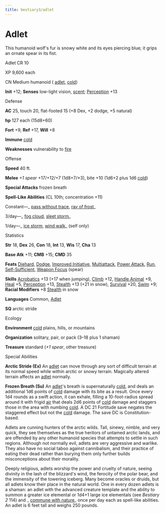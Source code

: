 ```yaml
---
title: bestiary3/adlet
---
```

# Adlet

This humanoid wolf's fur is snowy white and its eyes piercing blue; it grips an ornate spear in its fist.

Adlet CR 10

XP 9,600 each

CN Medium humanoid ( [adlet](monsters/creatureTypes.md#_adlet-subtype), [cold](monsters/creatureTypes.md#_cold-subtype))

**Init** +12; **Senses** low-light vision, [scent](monsters/universalMonsterRules.md#_scent); [Perception](skills/perception.md#_perception) +13

Defense

**AC** 25, touch 20, flat-footed 15 (+8 Dex, +2 dodge, +5 natural)

**hp** 127 each (15d8+60)

**Fort** +9, **Ref** +17, **Will** +8

**Immune** [cold](monsters/creatureTypes.md#_cold-subtype)

**Weaknesses** vulnerability to [fire](monsters/creatureTypes.md#_fire-subtype)

Offense

**Speed** 40 ft.

**Melee** _+1 spear_ +17/+12/+7 (1d8+7/×3), bite +10 (1d6+2 plus 1d6 [cold](monsters/creatureTypes.md#_cold-subtype))

**Special Attacks** frozen breath

**Spell-Like Abilities** (CL 10th; concentration +11)

Constant—_ [pass without trace](spells/passWithoutTrace.md#_pass-without-trace), [ray of frost](spells/rayOfFrost.md#_ray-of-frost)_

3/day—_ [fog cloud](spells/fogCloud.md), [sleet storm](spells/sleetStorm.md#_sleet-storm)_

1/day—_ [ice storm](spells/iceStorm.md#_ice-storm), [wind walk](spells/windWalk.md#_wind-walk)_ (self only)

Statistics

**Str** 18, **Dex** 26, **Con** 18, **Int** 13, **Wis** 17, **Cha** 13

**Base Atk** +11; **CMB** +15; **CMD** 35

**Feats** [Diehard](feats.md#_diehard), [Dodge](feats.md#_dodge), [Improved Initiative](feats.md#_improved-initiative), [Multiattack](monsters/monsterFeats.md#_multiattack), [Power Attack](feats.md#_power-attack), [Run](feats.md#_run), [Self-Sufficient](feats.md#_self-sufficient), [Weapon Focus](feats.md#_weapon-focus) (spear)

**Skills** [Acrobatics](skills/acrobatics.md#_acrobatics) +13 (+17 when jumping), [Climb](skills/climb.md#_climb) +12, [Handle Animal](skills/handleAnimal.md#_handle-animal) +9, [Heal](skills/heal.md#_heal) +5, [Perception](skills/perception.md#_perception) +13, [Stealth](skills/stealth.md#_stealth) +13 (+21 in snow), [Survival](skills/survival.md#_survival) +20, [Swim](skills/swim.md#_swim) +9; **Racial Modifiers** +8 [Stealth](skills/stealth.md#_stealth) in snow

**Languages** Common, [Adlet](monsters/creatureTypes.md#_adlet-subtype)

**SQ** arctic stride

Ecology

**Environment** [cold](monsters/creatureTypes.md#_cold-subtype) plains, hills, or mountains

**Organization** solitary, pair, or pack (3–18 plus 1 shaman)

**Treasure** standard (_+1 spear_, other treasure)

Special Abilities

**Arctic Stride (Ex)** An [adlet](monsters/creatureTypes.md#_adlet-subtype) can move through any sort of difficult terrain at its normal speed while within arctic or snowy terrain. Magically altered terrain affects an [adlet](monsters/creatureTypes.md#_adlet-subtype) normally.

**Frozen Breath (Su)** An [adlet](monsters/creatureTypes.md#_adlet-subtype)'s breath is supernaturally [cold](monsters/creatureTypes.md#_cold-subtype), and deals an additional 1d6 points of [cold](monsters/creatureTypes.md#_cold-subtype) damage with its bite as a result. Once every 1d4 rounds as a swift action, it can exhale, filling a 10-foot-radius spread around it with frigid [air](monsters/creatureTypes.md#_air-subtype) that deals 2d6 points of [cold](monsters/creatureTypes.md#_cold-subtype) damage and staggers those in the area with numbing [cold](monsters/creatureTypes.md#_cold-subtype). A DC 21 Fortitude save negates the staggered effect but not the [cold](monsters/creatureTypes.md#_cold-subtype) damage. The save DC is Constitution-based.

Adlets are cunning hunters of the arctic wilds. Tall, sinewy, nimble, and very quick, they see themselves as the true heritors of untamed arctic lands, and are offended by any other humanoid species that attempts to settle in such regions. Although not normally evil, adlets are very aggressive and warlike. They also have no social taboo against cannibalism, and their practice of eating their dead rather than burying them only further builds misconceptions about their morality.

Deeply religious, adlets worship the power and cruelty of nature, seeing divinity in the lash of the blizzard's wind, the ferocity of the polar bear, and the immensity of the towering iceberg. Many become oracles or druids, but all adlets know their place in the natural world. One in every dozen adlets is a shaman: an adlet with the advanced creature template and the ability to summon a greater ice elemental or 1d4+1 large ice elementals (see _Bestiary 2_ 114) and _ [commune with nature](spells/communeWithNature.md#_commune-with-nature)_ once per day each as spell-like abilities. An adlet is 6 feet tall and weighs 250 pounds.


